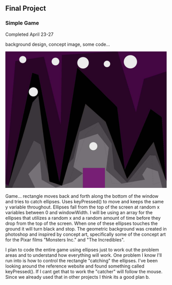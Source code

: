 ## Final Project
### Simple Game

Completed April 23-27

background design, concept image, some code...

![purple](purpleFinal.jpg)


Game... rectangle moves back and forth along the bottom of the window and tries to catch ellipses. Uses keyPressed() to move and keeps the same y variable throughout. Ellipses fall from the top of the screen at random x variables between 0 and windowWidth. I will be using an array for the ellipses that utilizes a random x and a random amount of time before they drop from the top of the screen. When one of these ellipses touches the ground it will turn black and stop. The geometric background was created in photoshop and inspired by concept art, specifically some of the concept art for the Pixar films "Monsters Inc." and "The Incredibles".

I plan to code the entire game using ellipses just to work out the problem areas and to understand how everything will work. One problem I know I'll run into is how to control the rectangle "catching" the ellipses. I've been looking around the reference website and found something called keyPressed(). If I cant get that to work the "catcher" will follow the mouse. Since we already used that in other projects I think its a good plan b.  
